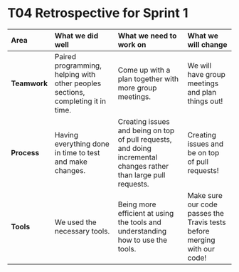 # T04 Retrospective for Sprint 1

Area | What we did well | What we need to work on | What we will change
:--- | :------- | :--------- | :---------------------
**Teamwork** | Paired programming, helping with other peoples sections, completing it in time. | Come up with a plan together with more group meetings. | We will have group meetings and plan things out!
**Process** | Having everything done in time to test and make changes. | Creating issues and being on top of pull requests, and doing incremental changes rather than large pull requests. | Creating issues and be on top of pull requests!
**Tools** | We used the necessary tools. | Being more efficient at using the tools and understanding how to use the tools.| Make sure our code passes the Travis tests before merging with our code!

